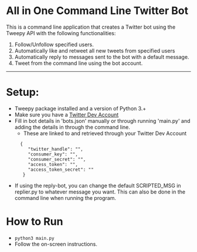 # All in One Command Line Twitter Bot

This is a command line application that creates a Twitter bot
using the Tweepy API with the following functionalities:
1. Follow/Unfollow specified users.
2. Automatically like and retweet all new tweets from specified users
3. Automatically reply to messages sent to the bot with a default message.
4. Tweet from the command line using the bot account.

----------------------------
# Setup:
 - Tweepy package installed and a version of Python 3.+
 - Make sure you have a [Twitter Dev Account](develepor.twitter.com)
 - Fill in bot details in 'bots.json' manually or through running 'main.py' and
   adding the details in through the command line.
   - These are linked to and retrieved through your Twitter Dev Account
   ````
     {
        "twitter_handle": "",
        "consumer_key": "",
        "consumer_secret": "",
        "access_token": "",
        "access_token_secret": ""
      }
   
   ````
 - If using the reply-bot, you can change the default SCRIPTED_MSG in replier.py to 
   whatever message you want. This can also be done in the command line when running the program.
   
# How to Run
- ```python3 main.py```
- Follow the on-screen instructions.
   
    
   

